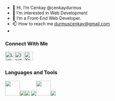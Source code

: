 - 👋 Hi, I’m Cenkay @cenkaydurmus
- 👀 I’m interested in Web Development
- 🌱 I’m a Front-End Web Developer.
- 📫 How to reach me durmuscenkay@gmail.com
- 

### Connect With Me

[<img align="left" alt="LinkedIn" width="28px" src="https://cdn-icons-png.flaticon.com/512/174/174857.png" />][linkedin]
[<img align="left" alt="Instagram" width="28px" src="https://upload.wikimedia.org/wikipedia/commons/e/e7/Instagram_logo_2016.svg" />][instagram]
[<img align="left" alt="Youtube" width="28px" src="https://cdn-icons-png.flaticon.com/512/1384/1384060.png" />][youtube]
<br />
<br />

### Languages and Tools

<img width="48px" src="https://cdn.icon-icons.com/icons2/2699/PNG/512/angular_logo_icon_169595.png"/><img src="https://img.icons8.com/color/48/000000/javascript.png"/><img src="https://img.icons8.com/color/48/000000/html-5.png"/> <img src="https://img.icons8.com/color/48/000000/css3.png"/><img width="48px" src="https://img.icons8.com/color/344/bootstrap.png"/><img src="https://img.icons8.com/color/48/000000/visual-studio-code-2019.png"/>


[linkedin]: https://www.linkedin.com/in/cenkaydurmus/
[github]: https://github.com/cenkaydurmus
[instagram]: https://www.instagram.com/cenkaydurmus
[medium]: https://medium.com/@cenkaydurmus

[youtube]:https://www.youtube.com/channel/UCWHw2_MvtAP8_rW-f-Shwbg
